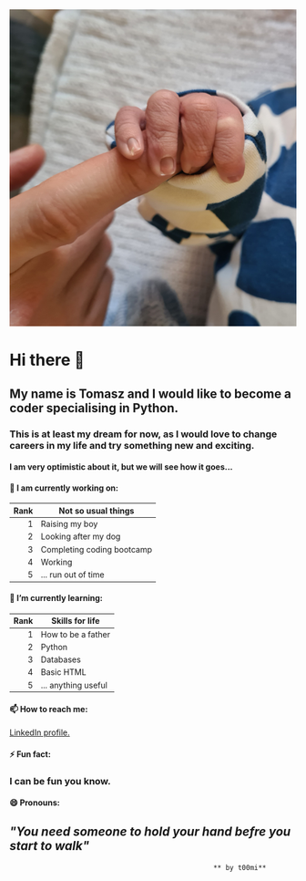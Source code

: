 <picture>
  <source media="(prefers-color-scheme: dark)" srcset="profile_image.png">
  <source media="(prefers-color-scheme: light)" srcset="profile_image.png">
  <img alt="My profile picture." src="profile_image.png">
</picture>

# Hi there 👋

## My name is Tomasz and I would like to become a coder specialising in Python. 

### This is at least my dream for now, as I would love to change careers in my life and try something new and exciting.

#### I am very optimistic about it, but we will see how it goes...

#### 🔭 I am currently working on:

| Rank |  Not so usual things     |
|-----:|--------------------------|
|     1|Raising my boy            |
|     2|Looking after my dog      |
|     3|Completing coding bootcamp|
|     4|Working                   | 
|     5|...       run out of time |

#### 🌱 I’m currently learning:

| Rank |  Skills for life         |
|-----:|--------------------------|
|     1|How to be a father        |
|     2|Python                    |
|     3|Databases                 |
|     4|Basic HTML                | 
|     5|... anything useful       |

#### 📫 How to reach me:

[LinkedIn profile.](https://www.linkedin.com/in/tomasz-lesniewski-79774925)

#### ⚡ Fun fact:

### I can be fun you know.

#### 😄 Pronouns:

## *"You need someone to hold your hand befre you start to walk"*
                                                        
                                                      ** by t00mi**
<!--
**t00mi/t00mi** is a ✨ _special_ ✨ repository because its `README.md` (this file) appears on your GitHub profile.

Here are some ideas to get you started:
- 🔭 I’m currently working on ...
- 🌱 I’m currently learning ...
- 👯 I’m looking to collaborate on ...
- 🤔 I’m looking for help with ...
- 💬 Ask me about ...
- 📫 How to reach me: ...
- 😄 Pronouns: ...
- ⚡ Fun fact: ...
-->
